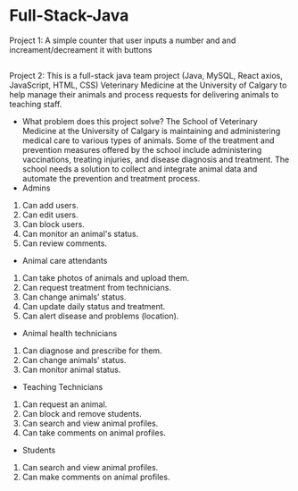 # Full-Stack-Java
Project 1: A simple counter that user inputs a number and and increament/decreament it with buttons
##
Project 2: This is a full-stack java team project (Java, MySQL, React axios, JavaScript, HTML, CSS) 
Veterinary Medicine at the University of Calgary to help manage their animals and process requests for delivering animals to teaching staff.
* What problem does this project solve? The School of Veterinary Medicine at the University of Calgary is maintaining and administering medical care to various types of animals. Some of the treatment and prevention measures offered by the school include administering vaccinations, treating injuries, and disease diagnosis and treatment. The school needs a solution to collect and integrate animal data and automate the prevention and treatment process.
* Admins
1. Can add users.
2. Can edit users.
3. Can block users.
4. Can monitor an animal's status.
5. Can review comments.
* Animal care attendants
1. Can take photos of animals and upload them.
2. Can request treatment from technicians.
3. Can change animals’ status.
4. Can update daily status and treatment.
5. Can alert disease and problems (location).
* Animal health technicians
1. Can diagnose and prescribe for them.
2. Can change animals’ status.
3. Can monitor animal status.
* Teaching Technicians
1. Can request an animal.
2. Can block and remove students.
3. Can search and view animal profiles.
4. Can take comments on animal profiles.
* Students
1. Can search and view animal profiles.
2. Can make comments on animal profiles.
##
